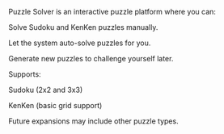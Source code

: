 Puzzle Solver is an interactive puzzle platform where you can:

Solve Sudoku and KenKen puzzles manually.

Let the system auto-solve puzzles for you.

Generate new puzzles to challenge yourself later.

Supports:

Sudoku (2x2 and 3x3)

KenKen (basic grid support)

Future expansions may include other puzzle types.
